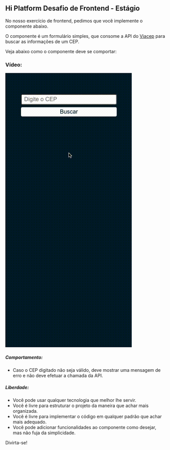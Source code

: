 
## Hi Platform Desafio de Frontend - Estágio

No nosso exercício de frontend, pedimos que você implemente o componente abaixo. 

O componente é um formulário simples, que consome a API do [Viacep](https://viacep.com.br/) para buscar as informações de um CEP.

Veja abaixo como o componente deve se comportar:
### Vídeo:
![example](/example.gif)

##### [](https://github.com/HiPlatform/prova-frontend-estagio#behaviour)Comportamento:
- Caso o CEP digitado não seja válido, deve mostrar uma mensagem de erro e não deve efetuar a chamada da API.

##### [](https://github.com/HiPlatform/prova-frontend-estagio#freedom)Liberdade:
- Você pode usar qualquer tecnologia que melhor lhe servir. 
- Você é livre para estruturar o projeto da maneira que achar mais organizada. 
- Você é livre para implementar o código em qualquer padrão que achar mais adequado. 
- Você pode adicionar funcionalidades ao componente como desejar, mas não fuja da simplicidade.

Divirta-se!